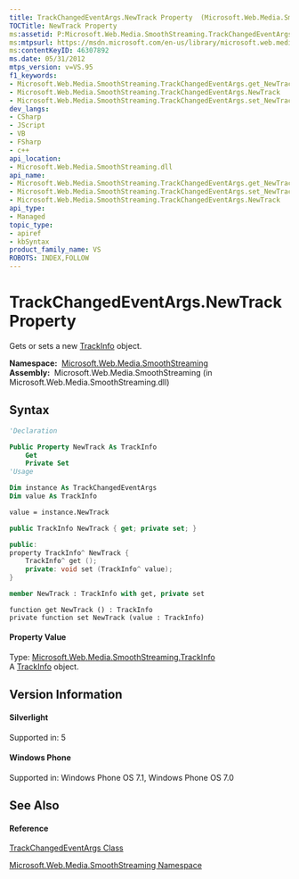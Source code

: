 ```yaml
---
title: TrackChangedEventArgs.NewTrack Property  (Microsoft.Web.Media.SmoothStreaming)
TOCTitle: NewTrack Property
ms:assetid: P:Microsoft.Web.Media.SmoothStreaming.TrackChangedEventArgs.NewTrack
ms:mtpsurl: https://msdn.microsoft.com/en-us/library/microsoft.web.media.smoothstreaming.trackchangedeventargs.newtrack(v=VS.95)
ms:contentKeyID: 46307892
ms.date: 05/31/2012
mtps_version: v=VS.95
f1_keywords:
- Microsoft.Web.Media.SmoothStreaming.TrackChangedEventArgs.get_NewTrack
- Microsoft.Web.Media.SmoothStreaming.TrackChangedEventArgs.NewTrack
- Microsoft.Web.Media.SmoothStreaming.TrackChangedEventArgs.set_NewTrack
dev_langs:
- CSharp
- JScript
- VB
- FSharp
- c++
api_location:
- Microsoft.Web.Media.SmoothStreaming.dll
api_name:
- Microsoft.Web.Media.SmoothStreaming.TrackChangedEventArgs.get_NewTrack
- Microsoft.Web.Media.SmoothStreaming.TrackChangedEventArgs.set_NewTrack
- Microsoft.Web.Media.SmoothStreaming.TrackChangedEventArgs.NewTrack
api_type:
- Managed
topic_type:
- apiref
- kbSyntax
product_family_name: VS
ROBOTS: INDEX,FOLLOW
---
```


# TrackChangedEventArgs.NewTrack Property

Gets or sets a new [TrackInfo](trackinfo-class-microsoft-web-media-smoothstreaming_1.md) object.

**Namespace:**  [Microsoft.Web.Media.SmoothStreaming](microsoft-web-media-smoothstreaming-namespace_1.md)  
**Assembly:**  Microsoft.Web.Media.SmoothStreaming (in Microsoft.Web.Media.SmoothStreaming.dll)

## Syntax

``` vb
'Declaration

Public Property NewTrack As TrackInfo
    Get
    Private Set
'Usage

Dim instance As TrackChangedEventArgs
Dim value As TrackInfo

value = instance.NewTrack
```

``` csharp
public TrackInfo NewTrack { get; private set; }
```

``` c++
public:
property TrackInfo^ NewTrack {
    TrackInfo^ get ();
    private: void set (TrackInfo^ value);
}
```

``` fsharp
member NewTrack : TrackInfo with get, private set
```

``` jscript
function get NewTrack () : TrackInfo
private function set NewTrack (value : TrackInfo)
```

#### Property Value

Type: [Microsoft.Web.Media.SmoothStreaming.TrackInfo](trackinfo-class-microsoft-web-media-smoothstreaming_1.md)  
A [TrackInfo](trackinfo-class-microsoft-web-media-smoothstreaming_1.md) object.

## Version Information

#### Silverlight

Supported in: 5  

#### Windows Phone

Supported in: Windows Phone OS 7.1, Windows Phone OS 7.0  

## See Also

#### Reference

[TrackChangedEventArgs Class](trackchangedeventargs-class-microsoft-web-media-smoothstreaming_1.md)

[Microsoft.Web.Media.SmoothStreaming Namespace](microsoft-web-media-smoothstreaming-namespace_1.md)

